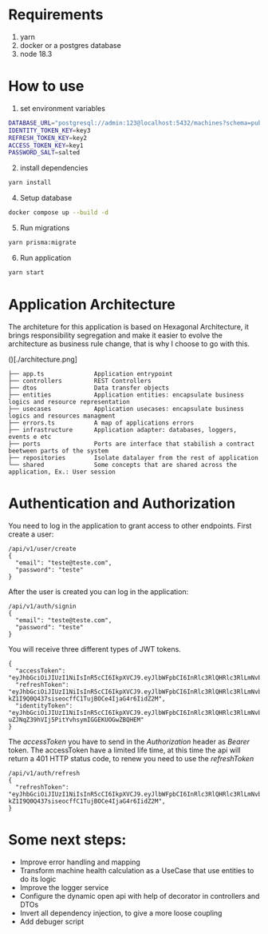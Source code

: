 # Requirements

1. yarn
2. docker or a postgres database
3. node 18.3

# How to use

1. set environment variables

```sh
DATABASE_URL="postgresql://admin:123@localhost:5432/machines?schema=public"
IDENTITY_TOKEN_KEY=key3
REFRESH_TOKEN_KEY=key2
ACCESS_TOKEN_KEY=key1
PASSWORD_SALT=salted
```

2. install dependencies

```sh
yarn install
```

4. Setup database

```sh
docker compose up --build -d
```

5. Run migrations

```sh
yarn prisma:migrate
```

6. Run application

```sh
yarn start
```

# Application Architecture

The architeture for this application is based on Hexagonal Architecture, it brings responsibility segregation and make it easier to evolve the architecture as business rule change, that is why I choose to go with this.

()[./architecture.png]

```
├── app.ts              Application entrypoint
├── controllers         REST Controllers
├── dtos                Data transfer objects
├── entities            Application entities: encapsulate business logics and resource representation
├── usecases            Application usecases: encapsulate business logics and resources managment 
├── errors.ts           A map of applications errors 
├── infrastructure      Application adapter: databases, loggers, events e etc
├── ports               Ports are interface that stabilish a contract beetween parts of the system
├── repositories        Isolate datalayer from the rest of application
└── shared              Some concepts that are shared across the application, Ex.: User session
```

# Authentication and Authorization

You need to log in the application to grant access to other endpoints. First create a user:
```
/api/v1/user/create
{
  "email": "teste@teste.com",
  "password": "teste"
} 
```
After the user is created you can log in the application:
```
/api/v1/auth/signin
{
  "email": "teste@teste.com",
  "password": "teste"
}
```

You will receive three different types of JWT tokens.
```
{
  "accessToken": "eyJhbGciOiJIUzI1NiIsInR5cCI6IkpXVCJ9.eyJlbWFpbCI6InRlc3RlQHRlc3RlLmNvbSIsImlhdCI6MTcwMjI3MDU3NCwiZXhwIjoxNzAyMjc3Nzc0fQ.d4k_ayo5hLvcXvlfAPq5n98N9ZIml9ICwP8VwrIAuOE",
  "refreshToken": "eyJhbGciOiJIUzI1NiIsInR5cCI6IkpXVCJ9.eyJlbWFpbCI6InRlc3RlQHRlc3RlLmNvbSIsImlhdCI6MTcwMjI3MDU3NCwiZXhwIjoxNzAyMjgxMzc0fQ.-kZ1I9Q0Q437siseocffC1TujBOCe4IjaG4r6IidZ2M",
  "identityToken": "eyJhbGciOiJIUzI1NiIsInR5cCI6IkpXVCJ9.eyJlbWFpbCI6InRlc3RlQHRlc3RlLmNvbSIsImlhdCI6MTcwMjI3MDU3NCwiZXhwIjoxNzAyMjc3Nzc0fQ._Dh1g-uZJNqZ39hVIj5PitYvhsymIGGEKUOGwZBQHEM"
}
```

The *accessToken* you have to send in the *Authorization* header as *Bearer* token.
The accessToken have a limited life time, at this time the api will return a 401 HTTP status code, to renew you need to use the *refreshToken*
```
/api/v1/auth/refresh
{
  "refreshToken": "eyJhbGciOiJIUzI1NiIsInR5cCI6IkpXVCJ9.eyJlbWFpbCI6InRlc3RlQHRlc3RlLmNvbSIsImlhdCI6MTcwMjI3MDU3NCwiZXhwIjoxNzAyMjgxMzc0fQ.-kZ1I9Q0Q437siseocffC1TujBOCe4IjaG4r6IidZ2M",
}
```

# Some next steps:

- Improve error handling and mapping
- Transform machine health calculation as a UseCase that use entities to do its logic
- Improve the logger service
- Configure the dynamic open api with help of decorator in controllers and DTOs
- Invert all dependency injection, to give a more loose coupling
- Add debuger script
